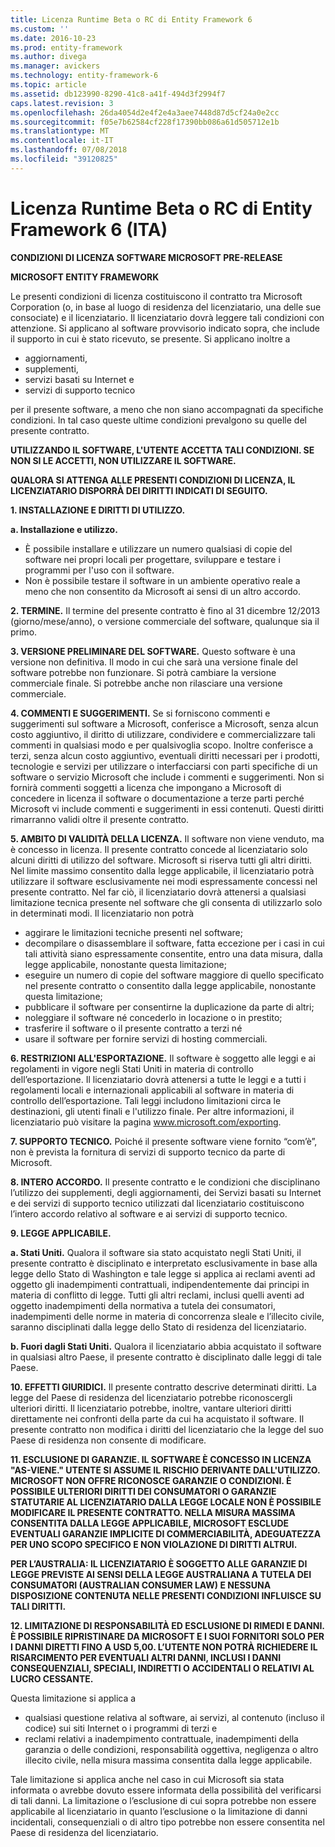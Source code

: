 ```yaml
---
title: Licenza Runtime Beta o RC di Entity Framework 6
ms.custom: ''
ms.date: 2016-10-23
ms.prod: entity-framework
ms.author: divega
ms.manager: avickers
ms.technology: entity-framework-6
ms.topic: article
ms.assetid: db123990-8290-41c8-a41f-494d3f2994f7
caps.latest.revision: 3
ms.openlocfilehash: 26da4054d2e4f2e4a3aee7448d87d5cf24a0e2cc
ms.sourcegitcommit: f05e7b62584cf228f17390bb086a61d505712e1b
ms.translationtype: MT
ms.contentlocale: it-IT
ms.lasthandoff: 07/08/2018
ms.locfileid: "39120825"
---
```

# <a name="entity-framework-6-runtime-betarc-license-enu"></a>Licenza Runtime Beta o RC di Entity Framework 6 (ITA)
**CONDIZIONI DI LICENZA SOFTWARE MICROSOFT PRE-RELEASE**

**MICROSOFT ENTITY FRAMEWORK**

Le presenti condizioni di licenza costituiscono il contratto tra Microsoft Corporation (o, in base al luogo di residenza del licenziatario, una delle sue consociate) e il licenziatario. Il licenziatario dovrà leggere tali condizioni con attenzione. Si applicano al software provvisorio indicato sopra, che include il supporto in cui è stato ricevuto, se presente. Si applicano inoltre a

-   aggiornamenti,
-   supplementi,
-   servizi basati su Internet e
-   servizi di supporto tecnico

per il presente software, a meno che non siano accompagnati da specifiche condizioni. In tal caso queste ultime condizioni prevalgono su quelle del presente contratto.

**UTILIZZANDO IL SOFTWARE, L'UTENTE ACCETTA TALI CONDIZIONI. SE NON SI LE ACCETTI, NON UTILIZZARE IL SOFTWARE.**

**QUALORA SI ATTENGA ALLE PRESENTI CONDIZIONI DI LICENZA, IL LICENZIATARIO DISPORRÀ DEI DIRITTI INDICATI DI SEGUITO.**

**1.    INSTALLAZIONE E DIRITTI DI UTILIZZO.**

**a.    Installazione e utilizzo.**

-   È possibile installare e utilizzare un numero qualsiasi di copie del software nei propri locali per progettare, sviluppare e testare i programmi per l'uso con il software.
-   Non è possibile testare il software in un ambiente operativo reale a meno che non consentito da Microsoft ai sensi di un altro accordo.

**2.    TERMINE.** Il termine del presente contratto è fino al 31 dicembre 12/2013 (giorno/mese/anno), o versione commerciale del software, qualunque sia il primo.

**3.    VERSIONE PRELIMINARE DEL SOFTWARE.** Questo software è una versione non definitiva. Il modo in cui che sarà una versione finale del software potrebbe non funzionare. Si potrà cambiare la versione commerciale finale. Si potrebbe anche non rilasciare una versione commerciale.

**4.    COMMENTI E SUGGERIMENTI.** Se si forniscono commenti e suggerimenti sul software a Microsoft, conferisce a Microsoft, senza alcun costo aggiuntivo, il diritto di utilizzare, condividere e commercializzare tali commenti in qualsiasi modo e per qualsivoglia scopo. Inoltre conferisce a terzi, senza alcun costo aggiuntivo, eventuali diritti necessari per i prodotti, tecnologie e servizi per utilizzare o interfacciarsi con parti specifiche di un software o servizio Microsoft che include i commenti e suggerimenti. Non si fornirà commenti soggetti a licenza che impongano a Microsoft di concedere in licenza il software o documentazione a terze parti perché Microsoft vi include commenti e suggerimenti in essi contenuti. Questi diritti rimarranno validi oltre il presente contratto.

**5.    AMBITO DI VALIDITÀ DELLA LICENZA.** Il software non viene venduto, ma è concesso in licenza. Il presente contratto concede al licenziatario solo alcuni diritti di utilizzo del software. Microsoft si riserva tutti gli altri diritti. Nel limite massimo consentito dalla legge applicabile, il licenziatario potrà utilizzare il software esclusivamente nei modi espressamente concessi nel presente contratto. Nel far ciò, il licenziatario dovrà attenersi a qualsiasi limitazione tecnica presente nel software che gli consenta di utilizzarlo solo in determinati modi. Il licenziatario non potrà

-   aggirare le limitazioni tecniche presenti nel software;
-   decompilare o disassemblare il software, fatta eccezione per i casi in cui tali attività siano espressamente consentite, entro una data misura, dalla legge applicabile, nonostante questa limitazione;
-   eseguire un numero di copie del software maggiore di quello specificato nel presente contratto o consentito dalla legge applicabile, nonostante questa limitazione;
-   pubblicare il software per consentirne la duplicazione da parte di altri;
-   noleggiare il software né concederlo in locazione o in prestito;
-   trasferire il software o il presente contratto a terzi né
-   usare il software per fornire servizi di hosting commerciali.

**6.    RESTRIZIONI ALL'ESPORTAZIONE.** Il software è soggetto alle leggi e ai regolamenti in vigore negli Stati Uniti in materia di controllo dell’esportazione. Il licenziatario dovrà attenersi a tutte le leggi e a tutti i regolamenti locali e internazionali applicabili al software in materia di controllo dell’esportazione. Tali leggi includono limitazioni circa le destinazioni, gli utenti finali e l'utilizzo finale. Per altre informazioni, il licenziatario può visitare la pagina www.microsoft.com/exporting.

**7.    SUPPORTO TECNICO.** Poiché il presente software viene fornito “com’è”, non è prevista la fornitura di servizi di supporto tecnico da parte di Microsoft.

**8.    INTERO ACCORDO.** Il presente contratto e le condizioni che disciplinano l’utilizzo dei supplementi, degli aggiornamenti, dei Servizi basati su Internet e dei servizi di supporto tecnico utilizzati dal licenziatario costituiscono l’intero accordo relativo al software e ai servizi di supporto tecnico.

**9.    LEGGE APPLICABILE.**

**a.    Stati Uniti.** Qualora il software sia stato acquistato negli Stati Uniti, il presente contratto è disciplinato e interpretato esclusivamente in base alla legge dello Stato di Washington e tale legge si applica ai reclami aventi ad oggetto gli inadempimenti contrattuali, indipendentemente dai principi in materia di conflitto di legge. Tutti gli altri reclami, inclusi quelli aventi ad oggetto inadempimenti della normativa a tutela dei consumatori, inadempimenti delle norme in materia di concorrenza sleale e l’illecito civile, saranno disciplinati dalla legge dello Stato di residenza del licenziatario.

**b.    Fuori dagli Stati Uniti.** Qualora il licenziatario abbia acquistato il software in qualsiasi altro Paese, il presente contratto è disciplinato dalle leggi di tale Paese.

**10. EFFETTI GIURIDICI.** Il presente contratto descrive determinati diritti. La legge del Paese di residenza del licenziatario potrebbe riconoscergli ulteriori diritti. Il licenziatario potrebbe, inoltre, vantare ulteriori diritti direttamente nei confronti della parte da cui ha acquistato il software. Il presente contratto non modifica i diritti del licenziatario che la legge del suo Paese di residenza non consente di modificare.

**11. ESCLUSIONE DI GARANZIE. IL SOFTWARE È CONCESSO IN LICENZA "AS-VIENE." UTENTE SI ASSUME IL RISCHIO DERIVANTE DALL'UTILIZZO. MICROSOFT NON OFFRE RICONOSCE GARANZIE O CONDIZIONI. È POSSIBILE ULTERIORI DIRITTI DEI CONSUMATORI O GARANZIE STATUTARIE AL LICENZIATARIO DALLA LEGGE LOCALE NON È POSSIBILE MODIFICARE IL PRESENTE CONTRATTO. NELLA MISURA MASSIMA CONSENTITA DALLA LEGGE APPLICABILE, MICROSOFT ESCLUDE EVENTUALI GARANZIE IMPLICITE DI COMMERCIABILITÀ, ADEGUATEZZA PER UNO SCOPO SPECIFICO E NON VIOLAZIONE DI DIRITTI ALTRUI.**

**PER L’AUSTRALIA: IL LICENZIATARIO È SOGGETTO ALLE GARANZIE DI LEGGE PREVISTE AI SENSI DELLA LEGGE AUSTRALIANA A TUTELA DEI CONSUMATORI (AUSTRALIAN CONSUMER LAW) E NESSUNA DISPOSIZIONE CONTENUTA NELLE PRESENTI CONDIZIONI INFLUISCE SU TALI DIRITTI.**

**12. LIMITAZIONE DI RESPONSABILITÀ ED ESCLUSIONE DI RIMEDI E DANNI. È POSSIBILE RIPRISTINARE DA MICROSOFT E I SUOI FORNITORI SOLO PER I DANNI DIRETTI FINO A USD 5,00. L’UTENTE NON POTRÀ RICHIEDERE IL RISARCIMENTO PER EVENTUALI ALTRI DANNI, INCLUSI I DANNI CONSEQUENZIALI, SPECIALI, INDIRETTI O ACCIDENTALI O RELATIVI AL LUCRO CESSANTE.**

Questa limitazione si applica a

-   qualsiasi questione relativa al software, ai servizi, al contenuto (incluso il codice) sui siti Internet o i programmi di terzi e
-   reclami relativi a inadempimento contrattuale, inadempimenti della garanzia o delle condizioni, responsabilità oggettiva, negligenza o altro illecito civile, nella misura massima consentita dalla legge applicabile.

Tale limitazione si applica anche nel caso in cui Microsoft sia stata informata o avrebbe dovuto essere informata della possibilità del verificarsi di tali danni. La limitazione o l’esclusione di cui sopra potrebbe non essere applicabile al licenziatario in quanto l’esclusione o la limitazione di danni incidentali, consequenziali o di altro tipo potrebbe non essere consentita nel Paese di residenza del licenziatario.
